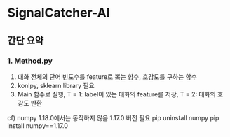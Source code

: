 # SignalCatcher-AI

## 간단 요약

### 1. Method.py

1. 대화 전체의 단어 빈도수를 feature로 뽑는 함수, 호감도를 구하는 함수
2. konlpy, sklearn library 필요
3. Main 함수로 실행, T = 1: label이 있는 대화의 feature를 저장, T = 2: 대화의 호감도 반환

cf) numpy 1.18.0에서는 동작하지 않음 1.17.0 버전 필요
pip uninstall numpy
pip install numpy==1.17.0
